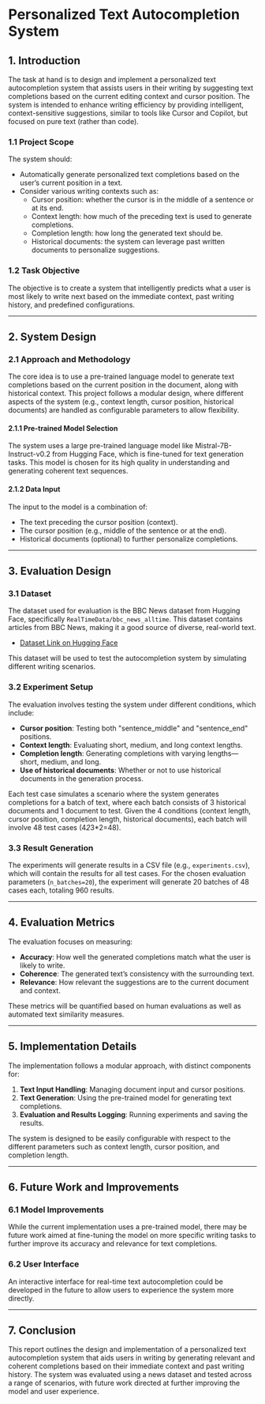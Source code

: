 # Personalized Text Autocompletion System

## 1. Introduction

The task at hand is to design and implement a personalized text autocompletion system that assists users in their writing by suggesting text completions based on the current editing context and cursor position. The system is intended to enhance writing efficiency by providing intelligent, context-sensitive suggestions, similar to tools like Cursor and Copilot, but focused on pure text (rather than code).

### 1.1 Project Scope

The system should:
- Automatically generate personalized text completions based on the user’s current position in a text.
- Consider various writing contexts such as:
  - Cursor position: whether the cursor is in the middle of a sentence or at its end.
  - Context length: how much of the preceding text is used to generate completions.
  - Completion length: how long the generated text should be.
  - Historical documents: the system can leverage past written documents to personalize suggestions.
  
### 1.2 Task Objective

The objective is to create a system that intelligently predicts what a user is most likely to write next based on the immediate context, past writing history, and predefined configurations.

---

## 2. System Design

### 2.1 Approach and Methodology

The core idea is to use a pre-trained language model to generate text completions based on the current position in the document, along with historical context. This project follows a modular design, where different aspects of the system (e.g., context length, cursor position, historical documents) are handled as configurable parameters to allow flexibility.

#### 2.1.1 Pre-trained Model Selection

The system uses a large pre-trained language model like Mistral-7B-Instruct-v0.2 from Hugging Face, which is fine-tuned for text generation tasks. This model is chosen for its high quality in understanding and generating coherent text sequences.

#### 2.1.2 Data Input

The input to the model is a combination of:
- The text preceding the cursor position (context).
- The cursor position (e.g., middle of the sentence or at the end).
- Historical documents (optional) to further personalize completions.

---

## 3. Evaluation Design

### 3.1 Dataset

The dataset used for evaluation is the BBC News dataset from Hugging Face, specifically `RealTimeData/bbc_news_alltime`. This dataset contains articles from BBC News, making it a good source of diverse, real-world text.

- [Dataset Link on Hugging Face](https://huggingface.co/datasets/RealTimeData/bbc_news_alltime)

This dataset will be used to test the autocompletion system by simulating different writing scenarios.

### 3.2 Experiment Setup

The evaluation involves testing the system under different conditions, which include:
- **Cursor position**: Testing both "sentence_middle" and "sentence_end" positions.
- **Context length**: Evaluating short, medium, and long context lengths.
- **Completion length**: Generating completions with varying lengths—short, medium, and long.
- **Use of historical documents**: Whether or not to use historical documents in the generation process.

Each test case simulates a scenario where the system generates completions for a batch of text, where each batch consists of 3 historical documents and 1 document to test. Given the 4 conditions (context length, cursor position, completion length, historical documents), each batch will involve 48 test cases (4*2*3*2=48).

### 3.3 Result Generation

The experiments will generate results in a CSV file (e.g., `experiments.csv`), which will contain the results for all test cases. For the chosen evaluation parameters (`n_batches=20`), the experiment will generate 20 batches of 48 cases each, totaling 960 results.

---

## 4. Evaluation Metrics

The evaluation focuses on measuring:
- **Accuracy**: How well the generated completions match what the user is likely to write.
- **Coherence**: The generated text’s consistency with the surrounding text.
- **Relevance**: How relevant the suggestions are to the current document and context.

These metrics will be quantified based on human evaluations as well as automated text similarity measures.

---

## 5. Implementation Details

The implementation follows a modular approach, with distinct components for:
1. **Text Input Handling**: Managing document input and cursor positions.
2. **Text Generation**: Using the pre-trained model for generating text completions.
3. **Evaluation and Results Logging**: Running experiments and saving the results.

The system is designed to be easily configurable with respect to the different parameters such as context length, cursor position, and completion length.

---

## 6. Future Work and Improvements

### 6.1 Model Improvements

While the current implementation uses a pre-trained model, there may be future work aimed at fine-tuning the model on more specific writing tasks to further improve its accuracy and relevance for text completions.

### 6.2 User Interface

An interactive interface for real-time text autocompletion could be developed in the future to allow users to experience the system more directly.

---

## 7. Conclusion

This report outlines the design and implementation of a personalized text autocompletion system that aids users in writing by generating relevant and coherent completions based on their immediate context and past writing history. The system was evaluated using a news dataset and tested across a range of scenarios, with future work directed at further improving the model and user experience.